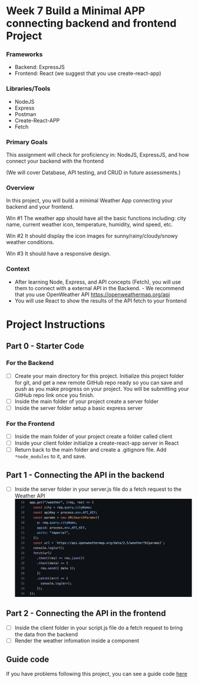 # Week 7 Build a Minimal APP connecting backend and frontend  Project

### Frameworks

- Backend: ExpressJS
- Frontend: React (we suggest that you use create-react-app)

### Libraries/Tools

- NodeJS 
- Express
- Postman
- Create-React-APP
- Fetch

### Primary Goals

This assignment will check for proficiency in: NodeJS, ExpressJS, and how connect your backend with the frontend

(We will cover Database, API testing, and CRUD in future assessments.)

### Overview

In this project, you will build a minimal Weather App connecting your backend and your frontend. 

Win #1 
The weather app should have all the basic functions including: city name, current weather icon, temperature, humidity, wind speed, etc. 

Win #2
It should display the icon images for sunny/rainy/cloudy/snowy weather conditions. 

Win #3
It should have a responsive design.

### Context

- After learning Node, Express, and API concepts (Fetch),  you will use them to connect with a external API in the Backend. - We recommend that you use OpenWeather API ﻿https://openweathermap.org/api
- You will use React to show the results of the API fetch to your frontend 

# Project Instructions

## Part 0 - Starter Code
### For the Backend
- [ ] Create your main directory for this project. Initialize this project folder for git, and get a new remote GitHub repo ready so you can save and push as you make progress on your project. You will be submitting your GitHub repo link once you finish.
- [ ] Inside the main folder of your project create a server folder 
- [ ] Inside the server folder setup a basic express server

### For the Frontend
- [ ] Inside the main folder of your project create a folder called client
- [ ] Inside your client folder initialize a create-react-app server in React 
- [ ] Return back to the main folder and create a .gitignore file. Add `*node_modules` to it, and save.

## Part 1 - Connecting the API in the backend
- [ ] Inside the server folder in your server.js file do a fetch request to the Weather API
![Code Example](https://raw.githubusercontent.com/Yosolita1978/screenshoots/836e1da625022b836f2aef42b3cace63563782a7/Week7/Screen%20Shot%202022-09-05%20at%206.15.14%20PM.png)

## Part 2 - Connecting the API in the frontend
- [ ] Inside the client folder in your script.js file do a fetch request to bring the data fron the backend
- [ ] Render the weather infomation inside a component

## Guide code
If you have problems following this project, you can see a guide code [here](https://github.com/priyaraj7/weather-forecast)
